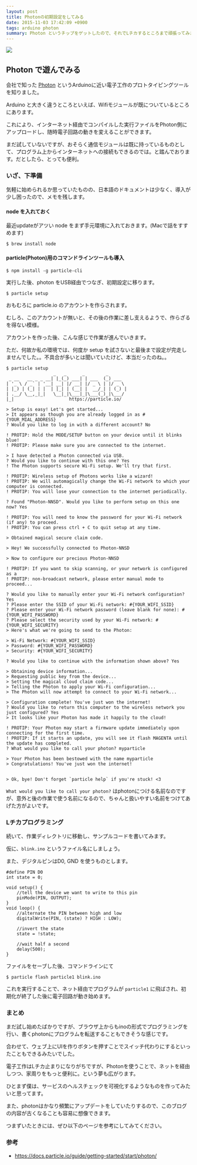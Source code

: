 ```yaml
---
layout: post
title: Photonの初期設定をしてみる
date: 2015-11-03 17:42:09 +0900
tags: arduino photon
summary: Photon というチップをゲットしたので、それでLチカするところまで頑張ってみます。wifiモジュールがデフォルトで付いているということもあり、導入はとてもかんたん。なんなら、LEDも既に取り付けられているので、さくっと試すのはとてもかんたんです。
---
```


![](https://skim.milk200.cc/20151103_photon/photon_blink.jpg)

## Photon で遊んでみる

会社で知った [Photon](https://www.particle.io/) というArduinoに近い電子工作のプロトタイピングツールを知りました。

Arduino と大きく違うところといえば、Wifiモジュールが既についているところにあります。

これにより、インターネット経由でコンパイルした実行ファイルをPhoton側にアップロードし、随時電子回路の動きを変えることができます。

まだ試していないですが、おそらく通信モジュールは既に持っているものとして、プログラム上からインターネットへの接続もできるのでは。と踏んでおります。だとしたら、とっても便利。

### いざ、下準備

気軽に始められるか思っていたものの、日本語のドキュメントは少なく、導入が少し困ったので、メモを残します。

#### node を入れておく

最近updateがアツい node をまず手元環境に入れておきます。(Macで話をすすめます)

```
$ brew install node
```

#### particle(Photon)用のコマンドラインツールも導入

```
$ npm install -g particle-cli
```

実行した後、photon をUSB経由でつなぎ、初期設定に移ります。

```
$ particle setup
```

おもむろに particle.io のアカウントを作らされます。

むしろ、このアカウントが無いと、その後の作業に差し支えるようで、作らざるを得ない模様。

アカウントを作った後、こんな感じで作業が進んでいきます。

ただ、何故か私の環境では、何度か setup を試さないと最後まで設定が完走しませんでした。。不具合が多いとは聞いていたけど、本当だったのね。。

```text
$ particle setup
                  _   _      _        _
 _ __   __ _ _ __| |_(_) ___| | ___  (_) ___
| '_ \ / _` | '__| __| |/ __| |/ _ \ | |/ _ \
| |_) | (_| | |  | |_| | (__| |  __/_| | (_) |
| .__/ \__,_|_|   \__|_|\___|_|\___(_)_|\___/
|_|                     https://particle.io/

> Setup is easy! Let's get started...
> It appears as though you are already logged in as #{YOUR_MIAL_ADDRESS}
? Would you like to log in with a different account? No

! PROTIP: Hold the MODE/SETUP button on your device until it blinks blue!
! PROTIP: Please make sure you are connected to the internet.

> I have detected a Photon connected via USB.
? Would you like to continue with this one? Yes
! The Photon supports secure Wi-Fi setup. We'll try that first.

! PROTIP: Wireless setup of Photons works like a wizard!
! PROTIP: We will automagically change the Wi-Fi network to which your computer is connected.
! PROTIP: You will lose your connection to the internet periodically.

? Found "Photon-NNSD". Would you like to perform setup on this one now? Yes

! PROTIP: You will need to know the password for your Wi-Fi network (if any) to proceed.
! PROTIP: You can press ctrl + C to quit setup at any time.

> Obtained magical secure claim code.

> Hey! We successfully connected to Photon-NNSD

> Now to configure our precious Photon-NNSD

! PROTIP: If you want to skip scanning, or your network is configured as a
! PROTIP: non-broadcast network, please enter manual mode to proceed...

? Would you like to manually enter your Wi-Fi network configuration? Yes
? Please enter the SSID of your Wi-Fi network: #{YOUR_WIFI_SSID}
? Please enter your Wi-Fi network password (leave blank for none): #{YOUR_WIFI_PASSWORD}
? Please select the security used by your Wi-Fi network: #{YOUR_WIFI_SECURITY}
> Here's what we're going to send to the Photon:

> Wi-Fi Network: #{YOUR_WIFI_SSID}
> Password: #{YOUR_WIFI_PASSWORD}
> Security: #{YOUR_WIFI_SECURITY}

? Would you like to continue with the information shown above? Yes

> Obtaining device information...
> Requesting public key from the device...
> Setting the magical cloud claim code...
> Telling the Photon to apply your Wi-Fi configuration...
> The Photon will now attempt to connect to your Wi-Fi network...

> Configuration complete! You've just won the internet!
? Would you like to return this computer to the wireless network you just configured? Yes
> It looks like your Photon has made it happily to the cloud!

! PROTIP: Your Photon may start a firmware update immediately upon connecting for the first time.
! PROTIP: If it starts an update, you will see it flash MAGENTA until the update has completed.
? What would you like to call your photon? myparticle

> Your Photon has been bestowed with the name myparticle
> Congratulations! You've just won the internet!


> Ok, bye! Don't forget `particle help` if you're stuck! <3
```

`What would you like to call your photon?` はphotonにつける名前なのですが、意外と後の作業で使う名前になるので、ちゃんと扱いやすい名前をつけてあげた方がよいです。

### Lチカプログラミング

続いて、作業ディレクトリに移動し、サンプルコードを書いてみます。

仮に、`blink.ino` というファイル名にしましょう。

また、デジタルピンはD0, GND を使うものとします。

```
#define PIN D0
int state = 0;

void setup() {
    //tell the device we want to write to this pin
    pinMode(PIN, OUTPUT);
}
void loop() {
    //alternate the PIN between high and low
    digitalWrite(PIN, (state) ? HIGH : LOW);

    //invert the state
    state = !state;

    //wait half a second
    delay(500);
}
```

ファイルをセーブした後、コマンドラインにて

```
$ particle flash particle1 blink.ino
```

これを実行することで、ネット経由でプログラムが `particle1` に飛ばされ、初期化が終了した後に電子回路が動き始めます。

### まとめ

まだ試し始めたばかりですが、ブラウザ上からもinoの形式でプログラミングを行い、書くphotonにプログラムを転送することもできそうな感じです。

合わせて、ウェブ上にUIを作りボタンを押すことでスイッチ代わりにするといったこともできるみたいでした。

電子工作はLチカ止まりになりがちですが、Photonを使うことで、ネットを経由しつつ、家周りをもっと便利に。という夢も広がります。

ひとまず僕は、サービスのヘルスチェックを可視化するようなものを作ってみたいと思ってます。

また、photonはかなり頻繁にアップデートをしていたりするので、このブログの内容が古くなることも容易に想像できます。

つまずいたときには、ぜひ以下のページを参考にしてみてください。

### 参考

- https://docs.particle.io/guide/getting-started/start/photon/
